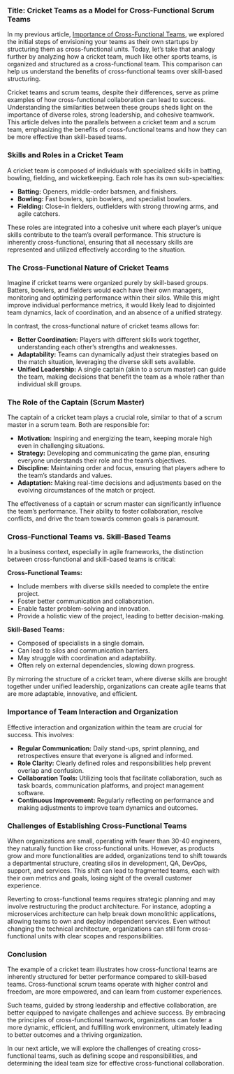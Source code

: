 ### Title: Cricket Teams as a Model for Cross-Functional Scrum Teams

In my previous article, [Importance of Cross-Functional Teams](https://medium.com/@mkumar183/the-importance-of-building-cross-functional-teams-for-high-performing-agile-development-4a81ed764199), we explored the initial steps of envisioning your teams as their own startups by structuring them as cross-functional units. Today, let’s take that analogy further by analyzing how a cricket team, much like other sports teams, is organized and structured as a cross-functional team. This comparison can help us understand the benefits of cross-functional teams over skill-based structuring.

Cricket teams and scrum teams, despite their differences, serve as prime examples of how cross-functional collaboration can lead to success. Understanding the similarities between these groups sheds light on the importance of diverse roles, strong leadership, and cohesive teamwork. This article delves into the parallels between a cricket team and a scrum team, emphasizing the benefits of cross-functional teams and how they can be more effective than skill-based teams.

### Skills and Roles in a Cricket Team

A cricket team is composed of individuals with specialized skills in batting, bowling, fielding, and wicketkeeping. Each role has its own sub-specialties:

- **Batting:** Openers, middle-order batsmen, and finishers.
- **Bowling:** Fast bowlers, spin bowlers, and specialist bowlers.
- **Fielding:** Close-in fielders, outfielders with strong throwing arms, and agile catchers.

These roles are integrated into a cohesive unit where each player’s unique skills contribute to the team’s overall performance. This structure is inherently cross-functional, ensuring that all necessary skills are represented and utilized effectively according to the situation.

### The Cross-Functional Nature of Cricket Teams

Imagine if cricket teams were organized purely by skill-based groups. Batters, bowlers, and fielders would each have their own managers, monitoring and optimizing performance within their silos. While this might improve individual performance metrics, it would likely lead to disjointed team dynamics, lack of coordination, and an absence of a unified strategy.

In contrast, the cross-functional nature of cricket teams allows for:

- **Better Coordination:** Players with different skills work together, understanding each other’s strengths and weaknesses.
- **Adaptability:** Teams can dynamically adjust their strategies based on the match situation, leveraging the diverse skill sets available.
- **Unified Leadership:** A single captain (akin to a scrum master) can guide the team, making decisions that benefit the team as a whole rather than individual skill groups.

### The Role of the Captain (Scrum Master)

The captain of a cricket team plays a crucial role, similar to that of a scrum master in a scrum team. Both are responsible for:

- **Motivation:** Inspiring and energizing the team, keeping morale high even in challenging situations.
- **Strategy:** Developing and communicating the game plan, ensuring everyone understands their role and the team’s objectives.
- **Discipline:** Maintaining order and focus, ensuring that players adhere to the team’s standards and values.
- **Adaptation:** Making real-time decisions and adjustments based on the evolving circumstances of the match or project.

The effectiveness of a captain or scrum master can significantly influence the team’s performance. Their ability to foster collaboration, resolve conflicts, and drive the team towards common goals is paramount.

### Cross-Functional Teams vs. Skill-Based Teams

In a business context, especially in agile frameworks, the distinction between cross-functional and skill-based teams is critical:

**Cross-Functional Teams:**

- Include members with diverse skills needed to complete the entire project.
- Foster better communication and collaboration.
- Enable faster problem-solving and innovation.
- Provide a holistic view of the project, leading to better decision-making.

**Skill-Based Teams:**

- Composed of specialists in a single domain.
- Can lead to silos and communication barriers.
- May struggle with coordination and adaptability.
- Often rely on external dependencies, slowing down progress.

By mirroring the structure of a cricket team, where diverse skills are brought together under unified leadership, organizations can create agile teams that are more adaptable, innovative, and efficient.

### Importance of Team Interaction and Organization

Effective interaction and organization within the team are crucial for success. This involves:

- **Regular Communication:** Daily stand-ups, sprint planning, and retrospectives ensure that everyone is aligned and informed.
- **Role Clarity:** Clearly defined roles and responsibilities help prevent overlap and confusion.
- **Collaboration Tools:** Utilizing tools that facilitate collaboration, such as task boards, communication platforms, and project management software.
- **Continuous Improvement:** Regularly reflecting on performance and making adjustments to improve team dynamics and outcomes.

### Challenges of Establishing Cross-Functional Teams

When organizations are small, operating with fewer than 30-40 engineers, they naturally function like cross-functional units. However, as products grow and more functionalities are added, organizations tend to shift towards a departmental structure, creating silos in development, QA, DevOps, support, and services. This shift can lead to fragmented teams, each with their own metrics and goals, losing sight of the overall customer experience.

Reverting to cross-functional teams requires strategic planning and may involve restructuring the product architecture. For instance, adopting a microservices architecture can help break down monolithic applications, allowing teams to own and deploy independent services. Even without changing the technical architecture, organizations can still form cross-functional units with clear scopes and responsibilities. 

### Conclusion

The example of a cricket team illustrates how cross-functional teams are inherently structured for better performance compared to skill-based teams. Cross-functional scrum teams operate with higher control and freedom, are more empowered, and can learn from customer experiences.

Such teams, guided by strong leadership and effective collaboration, are better equipped to navigate challenges and achieve success. By embracing the principles of cross-functional teamwork, organizations can foster a more dynamic, efficient, and fulfilling work environment, ultimately leading to better outcomes and a thriving organization.

In our next article, we will explore the challenges of creating cross-functional teams, such as defining scope and responsibilities, and determining the ideal team size for effective cross-functional collaboration.